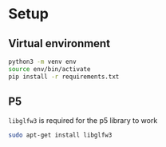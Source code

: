 # Setup

## Virtual environment

```bash
python3 -m venv env
source env/bin/activate
pip install -r requirements.txt
```

## P5

`libglfw3` is required for the p5 library to work

```bash
sudo apt-get install libglfw3
```
